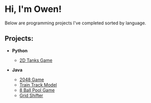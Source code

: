 <h1>Hi, I'm Owen! </h1>
Below are programming projects I've completed sorted by language.

<h2>Projects:</h2>

- <b>Python</b>
  - [2D Tanks Game](https://github.com/oternus/Tanks-CprE-186)
 
- <b>Java</b>
  - [2048 Game](https://github.com/oternus/COM-S-227/tree/main/2048%20Game)
  - [Train Track Model](https://github.com/oternus/COM-S-227/tree/main/Train%20Track%20Model)
  - [8 Ball Pool Game](https://github.com/oternus/COM-S-227/tree/main/Pool%20Game)
  - [Grid Shifter](https://github.com/oternus/COM-S-227/tree/main/Grid%20Shifter%20(1))
  
